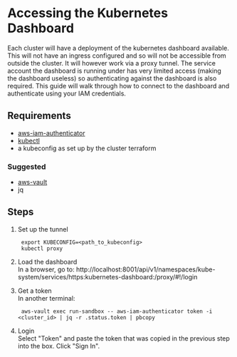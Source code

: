 # Accessing the Kubernetes Dashboard

Each cluster will have a deployment of the kubernetes dashboard available. This will not have an ingress configured and so will not be accessible from outside the cluster. It will however work via a proxy tunnel. The service account the dashboard is running under has very limited access (making the dashboard useless) so authenticating against the dashboard is also required. This guide will walk through how to connect to the dashboard and authenticate using your IAM credentials.

## Requirements

* [aws-iam-authenticator](https://github.com/kubernetes-sigs/aws-iam-authenticator)
* [kubectl](https://kubernetes.io/docs/tasks/tools/install-kubectl/)
* a kubeconfig as set up by the cluster terraform

### Suggested

* [aws-vault](https://github.com/99designs/aws-vault)
* jq

## Steps

1. Set up the tunnel

        export KUBECONFIG=<path_to_kubeconfig>
        kubectl proxy
1. Load the dashboard  
In a browser, go to: http://localhost:8001/api/v1/namespaces/kube-system/services/https:kubernetes-dashboard:/proxy/#!/login
1. Get a token  
In another terminal:

        aws-vault exec run-sandbox -- aws-iam-authenticator token -i <cluster_id> | jq -r .status.token | pbcopy
1. Login  
Select "Token" and paste the token that was copied in the previous step into the box. Click "Sign In".
